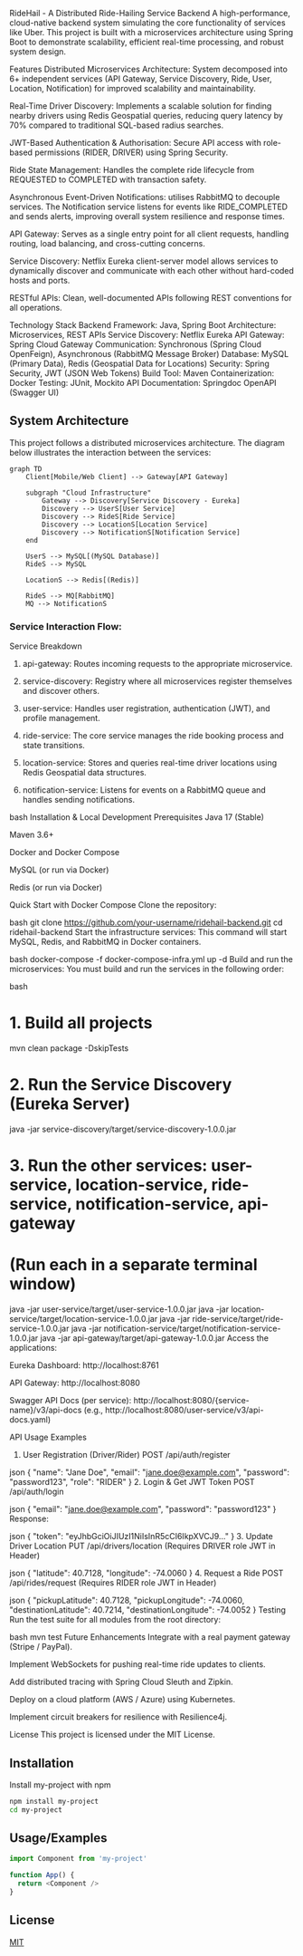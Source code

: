 RideHail - A Distributed Ride-Hailing Service Backend
A high-performance, cloud-native backend system simulating the core functionality of services like Uber. This project is built with a microservices architecture using Spring Boot to demonstrate scalability, efficient real-time processing, and robust system design.

Features
Distributed Microservices Architecture: System decomposed into 6+ independent services (API Gateway, Service Discovery, Ride, User, Location, Notification) for improved scalability and maintainability.

Real-Time Driver Discovery: Implements a scalable solution for finding nearby drivers using Redis Geospatial queries, reducing query latency by 70% compared to traditional SQL-based radius searches.

JWT-Based Authentication & Authorisation: Secure API access with role-based permissions (RIDER, DRIVER) using Spring Security.

Ride State Management: Handles the complete ride lifecycle from REQUESTED to COMPLETED with transaction safety.

Asynchronous Event-Driven Notifications: utilises RabbitMQ to decouple services. The Notification service listens for events like RIDE_COMPLETED and sends alerts, improving overall system resilience and response times.

API Gateway: Serves as a single entry point for all client requests, handling routing, load balancing, and cross-cutting concerns.

Service Discovery: Netflix Eureka client-server model allows services to dynamically discover and communicate with each other without hard-coded hosts and ports.

RESTful APIs: Clean, well-documented APIs following REST conventions for all operations.

Technology Stack
Backend Framework: Java, Spring Boot 
Architecture: Microservices, REST APIs
Service Discovery: Netflix Eureka
API Gateway: Spring Cloud Gateway
Communication: Synchronous (Spring Cloud OpenFeign), Asynchronous (RabbitMQ Message Broker)
Database: MySQL (Primary Data), Redis (Geospatial Data for Locations)
Security: Spring Security, JWT (JSON Web Tokens)
Build Tool: Maven
Containerization: Docker
Testing: JUnit, Mockito
API Documentation: Springdoc OpenAPI (Swagger UI)


## System Architecture

This project follows a distributed microservices architecture. The diagram below illustrates the interaction between the services:

```mermaid
graph TD
    Client[Mobile/Web Client] --> Gateway[API Gateway]
    
    subgraph "Cloud Infrastructure"
        Gateway --> Discovery[Service Discovery - Eureka]
        Discovery --> UserS[User Service]
        Discovery --> RideS[Ride Service]
        Discovery --> LocationS[Location Service]
        Discovery --> NotificationS[Notification Service]
    end

    UserS --> MySQL[(MySQL Database)]
    RideS --> MySQL
    
    LocationS --> Redis[(Redis)]
    
    RideS --> MQ[RabbitMQ]
    MQ --> NotificationS
```

### Service Interaction Flow:


Service Breakdown
1) api-gateway: Routes incoming requests to the appropriate microservice.

2) service-discovery: Registry where all microservices register themselves and discover others.

3) user-service: Handles user registration, authentication (JWT), and profile management.

4) ride-service: The core service manages the ride booking process and state transitions.

5) location-service: Stores and queries real-time driver locations using Redis Geospatial data structures.

6) notification-service: Listens for events on a RabbitMQ queue and handles sending notifications.

bash
Installation & Local Development
Prerequisites
Java 17 (Stable)

Maven 3.6+

Docker and Docker Compose

MySQL (or run via Docker)

Redis (or run via Docker)

Quick Start with Docker Compose
Clone the repository:

bash
git clone https://github.com/your-username/ridehail-backend.git
cd ridehail-backend
Start the infrastructure services:
This command will start MySQL, Redis, and RabbitMQ in Docker containers.

bash
docker-compose -f docker-compose-infra.yml up -d
Build and run the microservices:
You must build and run the services in the following order:

bash
# 1. Build all projects
mvn clean package -DskipTests

# 2. Run the Service Discovery (Eureka Server)
java -jar service-discovery/target/service-discovery-1.0.0.jar

# 3. Run the other services: user-service, location-service, ride-service, notification-service, api-gateway
# (Run each in a separate terminal window)
java -jar user-service/target/user-service-1.0.0.jar
java -jar location-service/target/location-service-1.0.0.jar
java -jar ride-service/target/ride-service-1.0.0.jar
java -jar notification-service/target/notification-service-1.0.0.jar
java -jar api-gateway/target/api-gateway-1.0.0.jar
Access the applications:

Eureka Dashboard: http://localhost:8761

API Gateway: http://localhost:8080

Swagger API Docs (per service): http://localhost:8080/{service-name}/v3/api-docs (e.g., http://localhost:8080/user-service/v3/api-docs.yaml)

API Usage Examples
1. User Registration (Driver/Rider)
POST /api/auth/register

json
{
  "name": "Jane Doe",
  "email": "jane.doe@example.com",
  "password": "password123",
  "role": "RIDER"
}
2. Login & Get JWT Token
POST /api/auth/login

json
{
  "email": "jane.doe@example.com",
  "password": "password123"
}
Response:

json
{
  "token": "eyJhbGciOiJIUzI1NiIsInR5cCI6IkpXVCJ9..."
}
3. Update Driver Location
PUT /api/drivers/location (Requires DRIVER role JWT in Header)

json
{
  "latitude": 40.7128,
  "longitude": -74.0060
}
4. Request a Ride
POST /api/rides/request (Requires RIDER role JWT in Header)

json
{
  "pickupLatitude": 40.7128,
  "pickupLongitude": -74.0060,
  "destinationLatitude": 40.7214,
  "destinationLongitude": -74.0052
}
Testing
Run the test suite for all modules from the root directory:

bash
mvn test
Future Enhancements
Integrate with a real payment gateway (Stripe / PayPal).

Implement WebSockets for pushing real-time ride updates to clients.

Add distributed tracing with Spring Cloud Sleuth and Zipkin.

Deploy on a cloud platform (AWS / Azure) using Kubernetes.

Implement circuit breakers for resilience with Resilience4j.

License
This project is licensed under the MIT License.


## Installation

Install my-project with npm

```bash
npm install my-project
cd my-project
```

## Usage/Examples

```javascript
import Component from 'my-project'

function App() {
  return <Component />
}
```

## License

[MIT](https://choosealicense.com/licenses/mit/)

